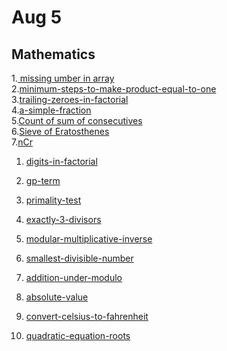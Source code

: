 # Aug 5
## Mathematics

1.<a href="https://practice.geeksforgeeks.org/problems/missing-number-in-array1416/1"> missing umber in array </a><br>
2.<a href="https://practice.geeksforgeeks.org/problems/minimum-steps-to-make-product-equal-to-one/1/">minimum-steps-to-make-product-equal-to-one</a><br>
3.<a href="https://practice.geeksforgeeks.org/problems/trailing-zeroes-in-factorial5134/1">trailing-zeroes-in-factorial</a><br>
4.<a href="https://practice.geeksforgeeks.org/problems/a-simple-fraction0921/1">a-simple-fraction</a><br>
5.<a href="https://practice.geeksforgeeks.org/problems/count-of-sum-of-consecutives3741/1">Count of sum of consecutives</a><br>
6.<a href="https://practice.geeksforgeeks.org/problems/sieve-of-eratosthenes5242/1">Sieve of Eratosthenes</a><br>
7.<a href="https://practice.geeksforgeeks.org/problems/ncr1019/1/?difficulty[]=1&page=1&category[]=Mathematical&query=difficulty[]1page1category[]Mathematical">nCr</a><br>

1. <a href="https://practice.geeksforgeeks.org/problems/digits-in-factorial/1/">digits-in-factorial</a>
2. <a href="https://practice.geeksforgeeks.org/problems/gp-term/1">gp-term</a>
3. <a href="https://practice.geeksforgeeks.org/problems/primality-test/1/">primality-test</a><br>
4. <a href="https://practice.geeksforgeeks.org/problems/exactly-3-divisors/1/">exactly-3-divisors</a>
5. <a href="https://practice.geeksforgeeks.org/problems/modular-multiplicative-inverse-1587115620/1/">modular-multiplicative-inverse</a>



1. <a href="https://practice.geeksforgeeks.org/problems/smallest-divisible-number/1">smallest-divisible-number</a>
2. <a href="https://practice.geeksforgeeks.org/problems/addition-under-modulo/1">addition-under-modulo</a>
3. <a href="https://practice.geeksforgeeks.org/problems/absolute-value/1/">absolute-value</a><br>
4. <a href="https://practice.geeksforgeeks.org/problems/convert-celsius-to-fahrenheit/1">convert-celsius-to-fahrenheit</a>
5. <a href="https://practice.geeksforgeeks.org/problems/quadratic-equation-roots/1">quadratic-equation-roots</a>
